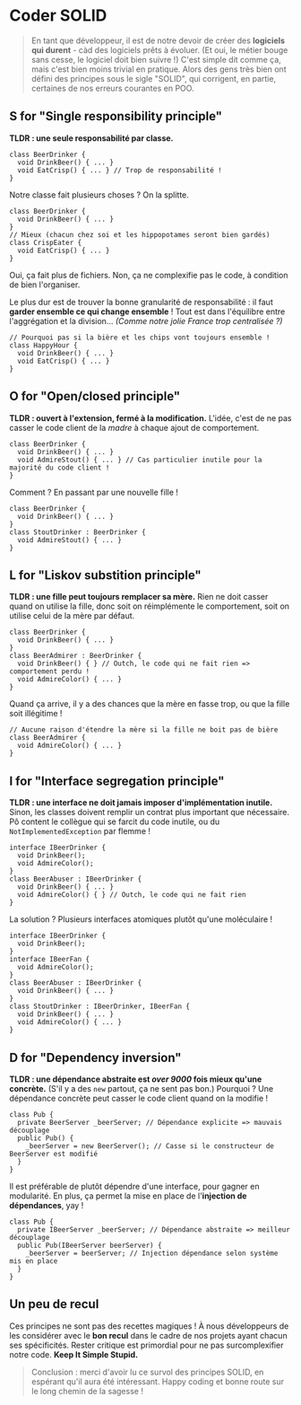 # Coder SOLID

> En tant que développeur, il est de notre devoir de créer des **logiciels qui durent** - càd des logiciels prêts à évoluer. (Et oui, le métier bouge sans cesse, le logiciel doit bien suivre !) C'est simple dit comme ça, mais c'est bien moins trivial en pratique. Alors des gens très bien ont défini des principes sous le sigle "SOLID", qui corrigent, en partie, certaines de nos erreurs courantes en POO.

## S for "Single responsibility principle"
**TLDR : une seule responsabilité par classe.**

    class BeerDrinker {
      void DrinkBeer() { ... }
      void EatCrisp() { ... } // Trop de responsabilité !
    }

Notre classe fait plusieurs choses ? On la splitte.

    class BeerDrinker {
      void DrinkBeer() { ... }
    }
    // Mieux (chacun chez soi et les hippopotames seront bien gardés)
    class CrispEater {
      void EatCrisp() { ... }
    }

Oui, ça fait plus de fichiers. Non, ça ne complexifie pas le code, à condition de bien l'organiser.

Le plus dur est de trouver la bonne granularité de responsabilité : il faut **garder ensemble ce qui change ensemble** ! Tout est dans l'équilibre entre l'aggrégation et la division... *(Comme notre jolie France trop centralisée ?)*

    // Pourquoi pas si la bière et les chips vont toujours ensemble !
    class HappyHour {
      void DrinkBeer() { ... }
      void EatCrisp() { ... }
    }

## O for "Open/closed principle"
**TLDR : ouvert à l'extension, fermé à la modification.** L'idée, c'est de ne pas casser le code client de la *madre* à chaque ajout de comportement.

    class BeerDrinker {
      void DrinkBeer() { ... }      
      void AdmireStout() { ... } // Cas particulier inutile pour la majorité du code client !
    }

Comment ? En passant par une nouvelle fille !

    class BeerDrinker {
      void DrinkBeer() { ... }
    }
    class StoutDrinker : BeerDrinker {
      void AdmireStout() { ... }
    }

## L for "Liskov substition principle"
**TLDR : une fille peut toujours remplacer sa mère.** Rien ne doit casser quand on utilise la fille, donc soit on réimplémente le comportement, soit on utilise celui de la mère par défaut.

    class BeerDrinker {
      void DrinkBeer() { ... }
    }
    class BeerAdmirer : BeerDrinker {
      void DrinkBeer() { } // Outch, le code qui ne fait rien => comportement perdu !
      void AdmireColor() { ... }
    }

Quand ça arrive, il y a des chances que la mère en fasse trop, ou que la fille soit illégitime !

    // Aucune raison d'étendre la mère si la fille ne boit pas de bière
    class BeerAdmirer {
      void AdmireColor() { ... }
    }

## I for "Interface segregation principle"
**TLDR : une interface ne doit jamais imposer d'implémentation inutile.** Sinon, les classes doivent remplir un contrat plus important que nécessaire. Pô content le collègue qui se farcit du code inutile, ou du `NotImplementedException` par flemme !

    interface IBeerDrinker {
      void DrinkBeer();
      void AdmireColor();
    }
    class BeerAbuser : IBeerDrinker {
      void DrinkBeer() { ... }
      void AdmireColor() { } // Outch, le code qui ne fait rien
    }

La solution ? Plusieurs interfaces atomiques plutôt qu'une moléculaire !

    interface IBeerDrinker {
      void DrinkBeer();
    }
    interface IBeerFan {
      void AdmireColor();
    }
    class BeerAbuser : IBeerDrinker {
      void DrinkBeer() { ... }
    }
    class StoutDrinker : IBeerDrinker, IBeerFan {
      void DrinkBeer() { ... }
      void AdmireColor() { ... }
    }

## D for "Dependency inversion"
**TLDR : une dépendance abstraite est *over 9000* fois mieux qu'une concrète.** (S'il y a des `new` partout, ça ne sent pas bon.) Pourquoi ? Une dépendance concrète peut casser le code client quand on la modifie !

    class Pub {
      private BeerServer _beerServer; // Dépendance explicite => mauvais découplage
      public Pub() {
        _beerServer = new BeerServer(); // Casse si le constructeur de BeerServer est modifié
      }
    }

Il est préférable de plutôt dépendre d'une interface, pour gagner en modularité. En plus, ça permet la mise en place de l'**injection de dépendances**, yay !

    class Pub {
      private IBeerServer _beerServer; // Dépendance abstraite => meilleur découplage
      public Pub(IBeerServer beerServer) {
        _beerServer = beerServer; // Injection dépendance selon système mis en place
      }
    }

## Un peu de recul
Ces principes ne sont pas des recettes magiques ! À nous développeurs de les considérer avec le **bon recul** dans le cadre de nos projets ayant chacun ses spécificités. Rester critique est primordial pour ne pas surcomplexifier notre code. **Keep It Simple Stupid.**

> Conclusion : merci d'avoir lu ce survol des principes SOLID, en espérant qu'il aura été intéressant. Happy coding et bonne route sur le long chemin de la sagesse !